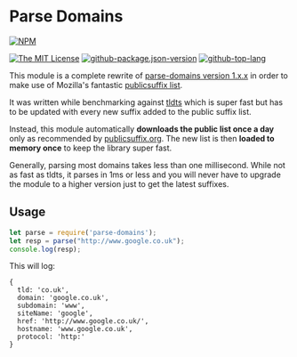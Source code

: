 <!--
 Copyright (c) 2022 Anthony Mugendi

 This software is released under the MIT License.
 https://opensource.org/licenses/MIT
-->

# Parse Domains

[![NPM](https://nodei.co/npm/parse-domains.png?downloads=true&downloadRank=true)](https://nodei.co/npm/parse-domains/)

[![The MIT License](https://img.shields.io/badge/license-MIT-orange.svg?style=flat-square)](http://opensource.org/licenses/MIT)
[![github-package.json-version](https://img.shields.io/github/package-json/v/mugendi/parse-domains-2?style=social&logo=github)](https://github.com/mugendi/parse-domains-2)
[![github-top-lang](https://img.shields.io/github/languages/top/mugendi/parse-domains-2?style=social&logo=github)](https://github.com/mugendi/parse-domains-2)

This module is a complete rewrite of [parse-domains version 1.x.x](https://www.npmjs.com/package/parse-domains/v/1.0.2) in order to make use of Mozilla's fantastic [publicsuffix list](https://publicsuffix.org/list).

It was written while benchmarking against [tldts](https://github.com/remusao/tldts) which is super fast but has to be updated with every new suffix added to the public suffix list.

Instead, this module automatically **downloads the public list once a day** only as recommended by [publicsuffix.org](https://publicsuffix.org/list/). The new list is then **loaded to memory once** to keep the library super fast.

Generally, parsing most domains takes less than one millisecond. While not as fast as tldts, it parses in 1ms or less and you will never have to upgrade the module to a higher version just to get the latest suffixes.

## Usage

```javascript
let parse = require('parse-domains');
let resp = parse("http://www.google.co.uk");
console.log(resp);
```

This will log:
```
{
  tld: 'co.uk',
  domain: 'google.co.uk',
  subdomain: 'www',
  siteName: 'google',
  href: 'http://www.google.co.uk/',
  hostname: 'www.google.co.uk',
  protocol: 'http:'
}
```
